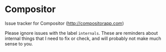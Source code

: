 # Compositor

Issue tracker for Compositor (http://compositorapp.com)

Please ignore issues with the label `internals`. These are reminders about internal things that I need to fix or check, and will probably not make much sense to you.